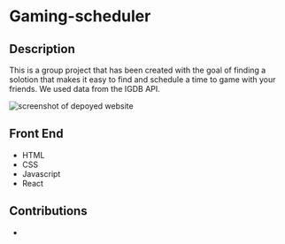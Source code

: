 # Gaming-scheduler

## Description 
This is a group project that has been created with the goal of finding a solotion that makes it easy to find and schedule a time to game with your friends. We used data from the IGDB API. 

![screenshot of depoyed website]()

## Front End

- HTML
- CSS
- Javascript 
- React 

## Contributions
- 
